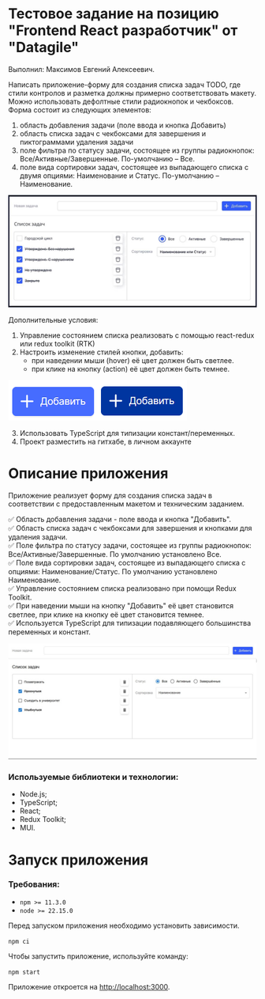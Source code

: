# Тестовое задание на позицию "Frontend React разработчик" от "Datagile"

Выполнил: Максимов Евгений Алексеевич.

Написать приложение-форму для создания списка задач TODO, где стили контролов и разметка должны примерно соответствовать макету.
Можно использовать дефолтные стили радиокнопок и чекбоксов.
Форма состоит из следующих элементов:

1. область добавления задачи (поле ввода и кнопка Добавить)
2. область списка задач с чекбоксами для завершения и пиктограммами удаления задачи
3. поле фильтра по статусу задачи, состоящее из группы радиокнопок: Все/Активные/Завершенные. По-умолчанию – Все.
4. поле вида сортировки задач, состоящее из выпадающего списка с двумя опциями: Наименование и Статус. По-умолчанию – Наименование.

![Примерный вид приложения](img/readme.png)

Дополнительные условия:
1. Управление состоянием списка реализовать с помощью react-redux или redux toolkit (RTK)
2. Настроить изменение стилей кнопки, добавить:
    - при наведении мыши (hover) её цвет должен быть светлее.
    - при клике на кнопку (action) её цвет должен быть темнее.

![Кнопка hover](img/btn1.png)![Кнопка action](img/btn2.png)

3. Использовать TypeScript для типизации констант/переменных.
4. Проект разместить на гитхабе, в личном аккаунте

# Описание приложения
Приложение реализует форму для создания списка задач в соответствии с предоставленным макетом и техническим заданием.

✅ Область добавления задачи - поле ввода и кнопка "Добавить".<br>
✅ Область списка задач с чекбоксами для завершения и кнопками для удаления задачи.<br>
✅ Поле фильтра по статусу задачи, состоящее из группы радиокнопок: Все/Активные/Завершенные. По умолчанию установлено Все.<br>
✅ Поле вида сортировки задач, состоящее из выпадающего списка с опциями: Наименование/Статус. По умолчанию установлено Наименование.<br>
✅ Управление состоянием списка реализовано при помощи Redux Toolkit.<br>
✅ При наведении мыши на кнопку "Добавить" её цвет становится светлее, при клике на кнопку её цвет становится темнее.<br>
✅ Используется TypeScript для типизации подавляющего большинства переменных и констант.<br>

![Текущий вид приложения](img/result.jpg)

### Используемые библиотеки и технологии:
- Node.js;
- TypeScript;
- React;
- Redux Toolkit;
- MUI.

# Запуск приложения
### Требования:
- `npm >= 11.3.0`
- `node >= 22.15.0`

Перед запуском приложения необходимо установить зависимости.

`npm ci`

Чтобы запустить приложение, используйте команду:

`npm start`

Приложение откроется на [http://localhost:3000](http://localhost:3000).
